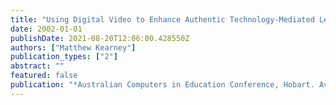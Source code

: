 ```yaml
---
title: "Using Digital Video to Enhance Authentic Technology-Mediated Learning in Science Classrooms"
date: 2002-01-01
publishDate: 2021-08-20T12:06:00.428550Z
authors: ["Matthew Kearney"]
publication_types: ["2"]
abstract: ""
featured: false
publication: "*Australian Computers in Education Conference, Hobart. Available: http://www łdots*"
---
```


